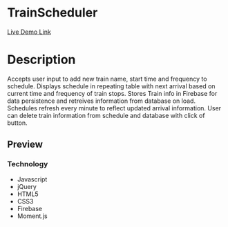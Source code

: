 # TrainScheduler
[Live Demo Link](https://tarql24.github.io/TrainScheduler/)

# Description
Accepts user input to add new train name, start time and frequency to schedule. Displays schedule in repeating table with next arrival based on current time and frequency of train stops. Stores Train info in Firebase for data persistence and retreives information from database on load. Schedules refresh every minute to reflect updated arrival information. User can delete train information from schedule and database with click of button.

## Preview 


### Technology
* Javascript
* jQuery
* HTML5
* CSS3
* Firebase
* Moment.js
